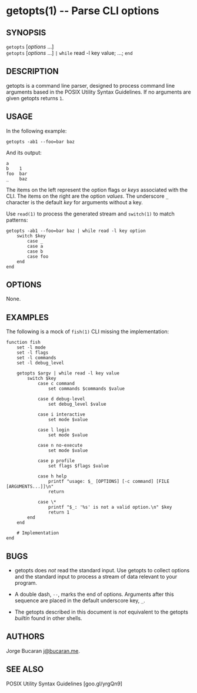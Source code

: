 getopts(1) -- Parse CLI options
===============================

## SYNOPSIS

`getopts` [*options* ...]<br>
`getopts` [*options* ...] `|` `while` read -l key value; ...; `end`<br>

## DESCRIPTION

getopts is a command line parser, designed to process command line arguments based in the POSIX Utility Syntax Guidelines. If no arguments are given getopts returns `1`.

## USAGE

In the following example:

```
getopts -ab1 --foo=bar baz
```

And its output:

```
a
b    1
foo  bar
_    baz
```

The items on the left represent the option flags or *keys* associated with the CLI. The items on the right are the option *values*. The underscore `_` character is the default *key* for arguments without a key.

Use `read(1)` to process the generated stream and `switch(1)` to match patterns:

```
getopts -ab1 --foo=bar baz | while read -l key option
    switch $key
        case _
        case a
        case b
        case foo
    end
end
```

## OPTIONS

None.

## EXAMPLES

The following is a mock of `fish(1)` CLI missing the implementation:

```
function fish
    set -l mode
    set -l flags
    set -l commands
    set -l debug_level

    getopts $argv | while read -l key value
        switch $key
            case c command
                set commands $commands $value

            case d debug-level
                set debug_level $value

            case i interactive
                set mode $value

            case l login
                set mode $value

            case n no-execute
                set mode $value

            case p profile
                set flags $flags $value

            case h help
                printf "usage: $_ [OPTIONS] [-c command] [FILE [ARGUMENTS...]]\n"
                return

            case \*
                printf "$_: '%s' is not a valid option.\n" $key
                return 1
        end
    end

    # Implementation
end
```

## BUGS

* getopts does *not* read the standard input. Use getopts to collect options and the standard input to process a stream of data relevant to your program.

* A double dash, `--`, marks the end of options. Arguments after this sequence are placed in the default underscore key, `_`.

* The getopts described in this document is *not* equivalent to the getopts *builtin* found in other shells.

## AUTHORS

Jorge Bucaran <j@bucaran.me>.

## SEE ALSO

POSIX Utility Syntax Guidelines [goo.gl/yrgQn9]<br>
